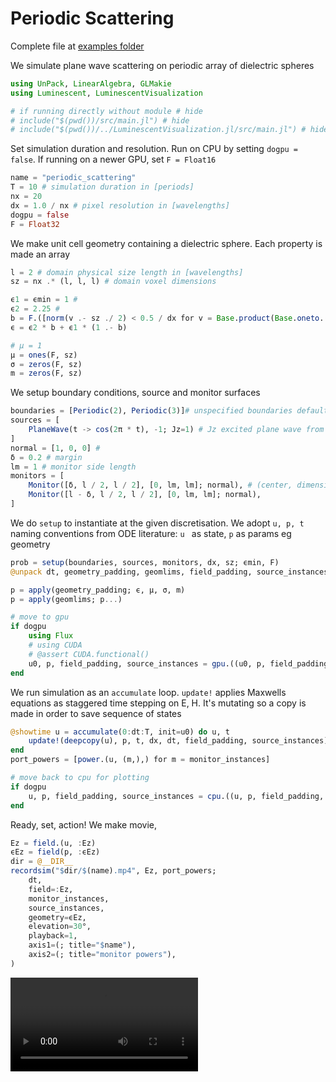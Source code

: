 # Periodic Scattering
Complete file at [examples folder](https://github.com/paulxshen/Luminescent.jl/tree/master/examples)


We simulate  plane wave scattering on periodic array of dielectric spheres
```julia
using UnPack, LinearAlgebra, GLMakie
using Luminescent, LuminescentVisualization

# if running directly without module # hide
# include("$(pwd())/src/main.jl") # hide
# include("$(pwd())/../LuminescentVisualization.jl/src/main.jl") # hide
``` 
Set simulation duration and resolution.  Run on CPU by setting `dogpu = false`. If running on a newer GPU, set `F = Float16`
```julia
name = "periodic_scattering"
T = 10 # simulation duration in [periods]
nx = 20
dx = 1.0 / nx # pixel resolution in [wavelengths]
dogpu = false
F = Float32
```
We make unit cell geometry containing a dielectric sphere. Each property is made an array
```julia
l = 2 # domain physical size length in [wavelengths]
sz = nx .* (l, l, l) # domain voxel dimensions

ϵ1 = ϵmin = 1 #
ϵ2 = 2.25 # 
b = F.([norm(v .- sz ./ 2) < 0.5 / dx for v = Base.product(Base.oneto.(sz)...)]) # sphere
ϵ = ϵ2 * b + ϵ1 * (1 .- b)

# μ = 1
μ = ones(F, sz)
σ = zeros(F, sz)
m = zeros(F, sz)
```
We setup boundary conditions, source and monitor surfaces
```julia
boundaries = [Periodic(2), Periodic(3)]# unspecified boundaries default to PML
sources = [
    PlaneWave(t -> cos(2π * t), -1; Jz=1) # Jz excited plane wave from -x plane (eg -1)
]
normal = [1, 0, 0] #  
δ = 0.2 # margin
lm = 1 # monitor side length
monitors = [
    Monitor([δ, l / 2, l / 2], [0, lm, lm]; normal), # (center, dimensions; normal)
    Monitor([l - δ, l / 2, l / 2], [0, lm, lm]; normal),
]
```
We do `setup` to instantiate at the given discretisation. We adopt `u, p, t` naming conventions from ODE literature: `u ` as state, `p` as params eg geometry
```julia
prob = setup(boundaries, sources, monitors, dx, sz; ϵmin, F)
@unpack dt, geometry_padding, geomlims, field_padding, source_instances, monitor_instances, u0, = prob

p = apply(geometry_padding; ϵ, μ, σ, m)
p = apply(geomlims; p...)

# move to gpu
if dogpu
    using Flux
    # using CUDA
    # @assert CUDA.functional()
    u0, p, field_padding, source_instances = gpu.((u0, p, field_padding, source_instances))
end
```
We run simulation as an `accumulate` loop. `update!` applies Maxwells equations as staggered time stepping on E, H. It's mutating so a copy is made in order to save sequence of states
```julia
@showtime u = accumulate(0:dt:T, init=u0) do u, t
    update!(deepcopy(u), p, t, dx, dt, field_padding, source_instances)
end
port_powers = [power.(u, (m,),) for m = monitor_instances]

# move back to cpu for plotting
if dogpu
    u, p, field_padding, source_instances = cpu.((u, p, field_padding, source_instances))
end
```
Ready, set, action! We make movie, 
```julia
Ez = field.(u, :Ez)
ϵEz = field(p, :ϵEz)
dir = @__DIR__
recordsim("$dir/$(name).mp4", Ez, port_powers;
    dt,
    field=:Ez,
    monitor_instances,
    source_instances,
    geometry=ϵEz,
    elevation=30°,
    playback=1,
    axis1=(; title="$name"),
    axis2=(; title="monitor powers"),
)
```
![](assets/periodic_scattering.mp4)
